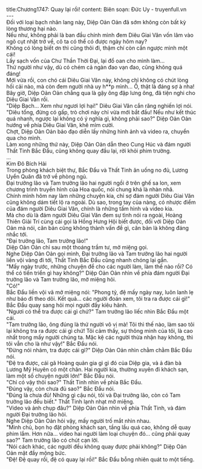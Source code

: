 title:Chương1747: Quay lại rồi!
content:
Biên soạn: Đức Uy - truyenfull.vn<br>---<br>Đối với loại bạch nhãn lang này, Diệp Oản Oản đã sớm không còn bất kỳ lòng thương hại nào.<br>Nếu như, không phải là ban đầu chính mình đem Diêu Giai Văn vốn lâm vào ngõ cụt nhặt trở về, cô ta có thể có được ngày hôm nay?<br>Không có lòng biết ơn thì cũng thôi đi, thậm chí còn cắn ngược mình một cái!<br>Lấy sạch vốn của Chư Thần Thời Đại, lại đổ oan cho mình làm…<br>Thứ người như vậy, dù có chém cả ngàn đao vạn đao, cũng không quá đáng!<br>Mới vừa rồi, con chó cái Diêu Giai Văn này, không chỉ không có chút lòng hối cải nào, mà còn đem người nhà uy h**p mình... Ồ, thật là đáng sợ à nha!<br>Bây giờ, Diệp Oản Oản chẳng qua là gậy ông đập lưng ông, đã tiện nghi cho Diêu Giai Văn rồi.<br>"Diệp Bạch... Xem như ngươi lợi hại!" Diêu Giai Văn cắn răng nghiến lợi nói.<br>"Diêu tổng, đừng có gấp, trò chơi này chỉ vừa mới bắt đầu! Nếu như kết thúc quá nhanh, ngược lại không có ý nghĩa gì, không phải sao?" Diệp Oản Oản hướng về phía Diêu Giai Văn, khẽ mỉm cười.<br>Chợt, Diệp Oản Oản bảo đạo diễn lấy những hình ảnh và video ra, chuyển qua cho mình.<br>Làm xong những thứ này, Diệp Oản Oản dẫn theo Cung Húc và đám người Thất Tinh Bắc Đẩu, cũng không quay đầu lại, rời khỏi phim trường.<br>...<br>Kim Đô Bích Hải<br>Trong phòng khách biệt thự, Bắc Đẩu và Thất Tinh ăn uống no đủ, Lương Uyển Quân đã trở về phòng ngủ.<br>Đại trưởng lão và Tam trưởng lão hai người ngồi ở trên ghế sa lon, xem chương trình truyền hình của Hoa quốc, nói chung khá là nhàn nhã.<br>Chính mình hôm nay làm những chuyện kia, chỉ sợ đám người Diêu Giai Văn cũng không dám tiết lộ ra ngoài. Dù sao, trong tay của nàng, có nhược điểm của đám người Diêu Giai Văn, chính là những tấm hình và video kia.<br>Mà cho dù là đám người Diêu Giai Văn đem sự tình nói ra ngoài, Hoàng Thiên Giải Trí cùng cái gọi là Hồng Hưng Hội biết được, đối với Diệp Oản Oản mà nói, căn bản cũng không thành vấn đề gì, căn bản là không đáng nhắc tới.<br>"Đại trưởng lão, Tam trưởng lão!"<br>Diệp Oản Oản chỉ sau một thoáng trầm tư, mở miệng gọi.<br>Nghe Diệp Oản Oản gọi mình, Đại trưởng lão và Tam trưởng lão hai người liền vội vàng đi tới, Thất Tinh Bắc Đẩu cũng nhanh chóng lại gần.<br>"Mấy ngày trước, những chuyện để cho các người làm, làm thế nào rồi? Có thể có tiến triển gì hay không?" Diệp Oản Oản nhìn về phía đám người Đại trưởng lão và Tam trưởng lão, mở miệng hỏi.<br>"Có!"<br>Bắc Đẩu liền vội vã mở miệng nói: "Phong tỷ, đệ mấy ngày nay, luôn lanh lẹ như báo đi theo dõi. Kết quả... các người đoán xem, tôi tra ra được cái gì!" Bắc Đẩu quay sang hỏi mọi người đầy kiêu hãnh.<br>"Ngươi có thể tra được cái gì chứ?" Tam trưởng lão liếc nhìn Bắc Đẩu một cái.<br>"Tam trưởng lão, ông đúng là thứ người vô vị mà! Tôi thì thế nào, làm sao tôi lại không tra ra được cái gì chứ! Tôi cảm thấy, sự thông minh của tôi, là cao nhất trong mấy người chúng ta. Mặc kệ các người thừa nhận hay không, thì tôi vẫn cho là như vậy!" Bắc Đẩu nói.<br>"Đừng nói nhảm, tra được cái gì?" Diệp Oản Oản nhìn chằm chằm Bắc Đẩu nói.<br>"Đệ tra được, cái gã Hoàng quản gia gì gì đó của Diệp gia, và ả đàn bà Lương Mỹ Huyên có một chân. Hai người kia, thường xuyên đi khách sạn, làm một số chuyện người lớn!" Bắc Đẩu nói.<br>"Chỉ có vậy thôi sao?" Thất Tinh nhìn về phía Bắc Đẩu.<br>"Đúng vậy, còn chưa đủ sao?" Bắc Đẩu nói.<br>"Đúng là chưa đủ! Những gì cậu nói, tôi và Đại trưởng lão, còn có Tam trưởng lão đều biết." Thất Tinh lạnh nhạt mở miệng.<br>"Video và ảnh chụp đâu?" Diệp Oản Oản nhìn về phía Thất Tinh, và đám người Đại trưởng lão hỏi.<br>Nghe Diệp Oản Oản hỏi vậy, mấy người trố mắt nhìn nhau.<br>"Minh chủ, bọn họ đặt phòng khách sạn, tầng lầu quá cao, không dễ quay phim lắm. Hơn nữa... video hai người làm loại chuyện đó... cũng phải quay sao?" Tam trưởng lão có chút cạn lời.<br>"Nói cách khác, các người đều không quay được phải không?" Diệp Oản Oản mặt đầy mộng bức.<br>"Đệ! Đệ quay rồi, đệ có quay lại rồi!" Bắc Đẩu bỗng nhiên quát to một tiếng.